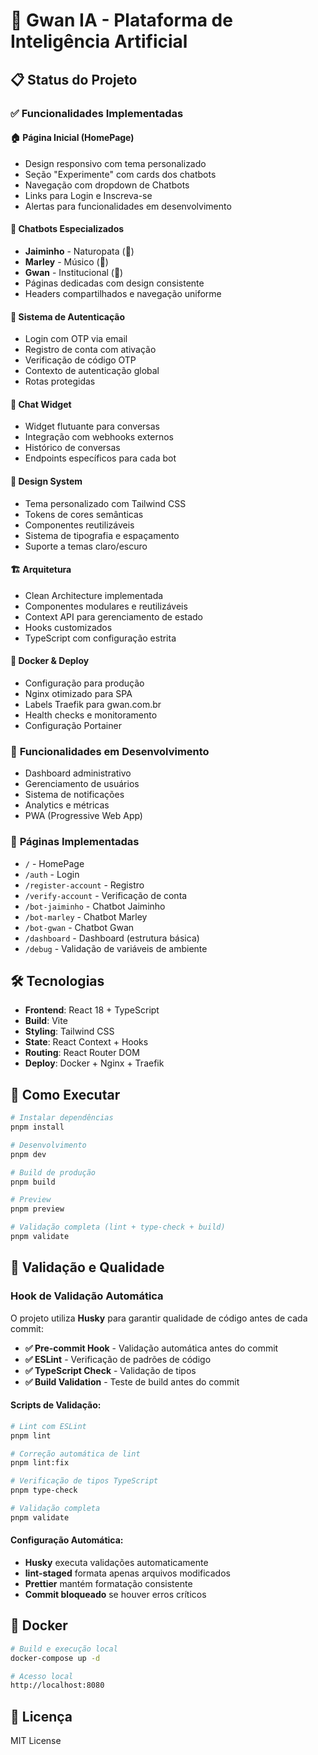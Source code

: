 # 🚀 Gwan IA - Plataforma de Inteligência Artificial

## 📋 Status do Projeto

### ✅ **Funcionalidades Implementadas**

#### **🏠 Página Inicial (HomePage)**
- Design responsivo com tema personalizado
- Seção "Experimente" com cards dos chatbots
- Navegação com dropdown de Chatbots
- Links para Login e Inscreva-se
- Alertas para funcionalidades em desenvolvimento

#### **🤖 Chatbots Especializados**
- **Jaiminho** - Naturopata (🌿)
- **Marley** - Músico (🎵) 
- **Gwan** - Institucional (🏢)
- Páginas dedicadas com design consistente
- Headers compartilhados e navegação uniforme

#### **🔐 Sistema de Autenticação**
- Login com OTP via email
- Registro de conta com ativação
- Verificação de código OTP
- Contexto de autenticação global
- Rotas protegidas

#### **💬 Chat Widget**
- Widget flutuante para conversas
- Integração com webhooks externos
- Histórico de conversas
- Endpoints específicos para cada bot

#### **🎨 Design System**
- Tema personalizado com Tailwind CSS
- Tokens de cores semânticas
- Componentes reutilizáveis
- Sistema de tipografia e espaçamento
- Suporte a temas claro/escuro

#### **🏗️ Arquitetura**
- Clean Architecture implementada
- Componentes modulares e reutilizáveis
- Context API para gerenciamento de estado
- Hooks customizados
- TypeScript com configuração estrita

#### **🐳 Docker & Deploy**
- Configuração para produção
- Nginx otimizado para SPA
- Labels Traefik para gwan.com.br
- Health checks e monitoramento
- Configuração Portainer

### 🚧 **Funcionalidades em Desenvolvimento**
- Dashboard administrativo
- Gerenciamento de usuários
- Sistema de notificações
- Analytics e métricas
- PWA (Progressive Web App)

### 📱 **Páginas Implementadas**
- `/` - HomePage
- `/auth` - Login
- `/register-account` - Registro
- `/verify-account` - Verificação de conta
- `/bot-jaiminho` - Chatbot Jaiminho
- `/bot-marley` - Chatbot Marley  
- `/bot-gwan` - Chatbot Gwan
- `/dashboard` - Dashboard (estrutura básica)
- `/debug` - Validação de variáveis de ambiente

## 🛠️ Tecnologias

- **Frontend**: React 18 + TypeScript
- **Build**: Vite
- **Styling**: Tailwind CSS
- **State**: React Context + Hooks
- **Routing**: React Router DOM
- **Deploy**: Docker + Nginx + Traefik

## 🚀 Como Executar

```bash
# Instalar dependências
pnpm install

# Desenvolvimento
pnpm dev

# Build de produção
pnpm build

# Preview
pnpm preview

# Validação completa (lint + type-check + build)
pnpm validate
```

## 🧪 **Validação e Qualidade**

### **Hook de Validação Automática**
O projeto utiliza **Husky** para garantir qualidade de código antes de cada commit:

- **✅ Pre-commit Hook** - Validação automática antes do commit
- **✅ ESLint** - Verificação de padrões de código
- **✅ TypeScript Check** - Validação de tipos
- **✅ Build Validation** - Teste de build antes do commit

#### **Scripts de Validação:**
```bash
# Lint com ESLint
pnpm lint

# Correção automática de lint
pnpm lint:fix

# Verificação de tipos TypeScript
pnpm type-check

# Validação completa
pnpm validate
```

#### **Configuração Automática:**
- **Husky** executa validações automaticamente
- **lint-staged** formata apenas arquivos modificados
- **Prettier** mantém formatação consistente
- **Commit bloqueado** se houver erros críticos

## 🐳 Docker

```bash
# Build e execução local
docker-compose up -d

# Acesso local
http://localhost:8080
```

## 📝 Licença

MIT License
